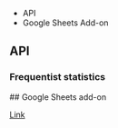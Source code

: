 * API
* Google Sheets Add-on

## API

### Frequentist statistics

## Google Sheets add-on

[Link](https://chrome.google.com/webstore/detail/stats-machina/obkacnpchmodnejaeaedjmleaphfojbi?utm_source=permalink)
